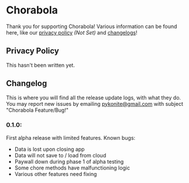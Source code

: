 # Chorabola

Thank you for supporting Chorabola! Various information can be found here, like our [privacy policy](https://github.com/official-pykonite/Chorabola/tree/main?tab=readme-ov-file#privacy-policy]) *(Not Set)* and [changelogs](https://github.com/official-pykonite/Chorabola/tree/main?tab=readme-ov-file#changelog)!

## Privacy Policy
This hasn't been written yet.


## Changelog
This is where you will find all the release update logs, with what they do.
You may report new issues by emailing pykonite@gmail.com with subject "Chorabola Feature/Bug!"

### 0.1.0: 
First alpha release with limited features.
Known bugs: 
+ Data is lost upon closing app
+ Data will not save to / load from cloud
+ Paywall down during phase 1 of alpha testing
+ Some chore methods have malfunctioning logic
+ Various other features need fixing

